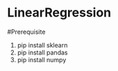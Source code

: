 # LinearRegression
 
#Prerequisite

1) pip install sklearn
2) pip install pandas
3) pip install numpy
